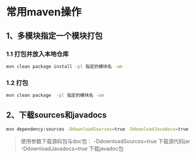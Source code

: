 # 常用maven操作

## 1、多模块指定一个模块打包

### 1.1 打包并放入本地仓库

```bash
mvn clean package install -pl 指定的模块名 -am
```

### 1.2 打包

```bash
mvn clean package  -pl 指定的模块名 -am
```

## 2、下载sources和javadocs

```bash
mvn dependency:sources -DdownloadSources=true -DdownloadJavadocs=true
```

> 使用参数下载源码包与doc包：
> -DdownloadSources=true 下载源代码jar
> -DdownloadJavadocs=true 下载javadoc包